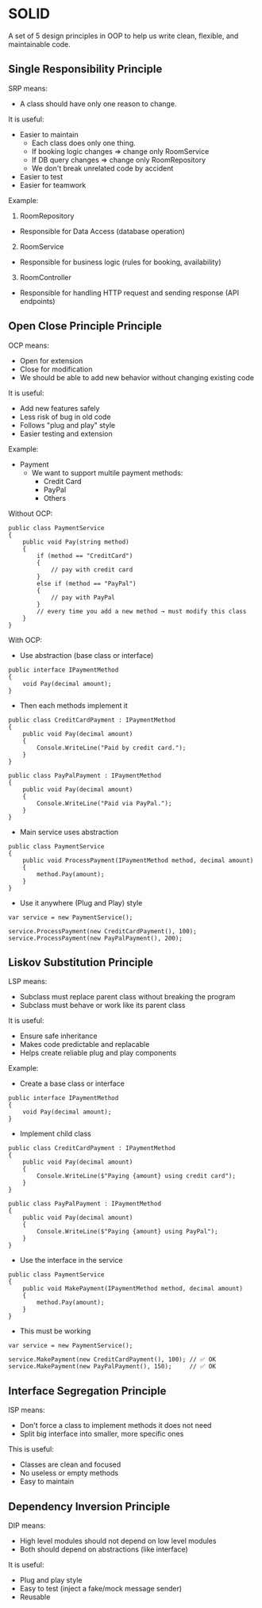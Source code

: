 # SOLID

A set of 5 design principles in OOP to help us write clean, flexible, and maintainable code.

## Single Responsibility Principle

SRP means:
- A class should have only one reason to change.

It is useful:
- Easier to maintain
  - Each class does only one thing.
  - If booking logic changes => change only RoomService
  - If DB query changes => change only RoomRepository
  - We don't break unrelated code by accident
- Easier to test
- Easier for teamwork

Example:
1. RoomRepository

- Responsible for Data Access (database operation)

2. RoomService

- Responsible for business logic (rules for booking, availability)

3. RoomController

- Responsible for handling HTTP request and sending response (API endpoints)

## Open Close Principle Principle

OCP means:
- Open for extension
- Close for modification
- We should be able to add new behavior without changing existing code

It is useful:
- Add new features safely
- Less risk of bug in old code
- Follows "plug and play" style
- Easier testing and extension

Example:
- Payment
  - We want to support multile payment methods:
    - Credit Card
    - PayPal
    - Others
   
Without OCP:
```
public class PaymentService
{
    public void Pay(string method)
    {
        if (method == "CreditCard")
        {
            // pay with credit card
        }
        else if (method == "PayPal")
        {
            // pay with PayPal
        }
        // every time you add a new method → must modify this class
    }
}
```

With OCP:
- Use abstraction (base class or interface)
```
public interface IPaymentMethod
{
    void Pay(decimal amount);
}
```
- Then each methods implement it
```
public class CreditCardPayment : IPaymentMethod
{
    public void Pay(decimal amount)
    {
        Console.WriteLine("Paid by credit card.");
    }
}

public class PayPalPayment : IPaymentMethod
{
    public void Pay(decimal amount)
    {
        Console.WriteLine("Paid via PayPal.");
    }
}
```
- Main service uses abstraction
```
public class PaymentService
{
    public void ProcessPayment(IPaymentMethod method, decimal amount)
    {
        method.Pay(amount);
    }
}
```
- Use it anywhere (Plug and Play) style
```
var service = new PaymentService();

service.ProcessPayment(new CreditCardPayment(), 100);
service.ProcessPayment(new PayPalPayment(), 200);
```

## Liskov Substitution Principle

LSP means:
- Subclass must replace parent class without breaking the program
- Subclass must behave or work like its parent class

It is useful:
- Ensure safe inheritance
- Makes code predictable and replacable
- Helps create reliable plug and play components

Example:
- Create a base class or interface
```
public interface IPaymentMethod
{
    void Pay(decimal amount);
}
```

- Implement child class
```
public class CreditCardPayment : IPaymentMethod
{
    public void Pay(decimal amount)
    {
        Console.WriteLine($"Paying {amount} using credit card");
    }
}

public class PayPalPayment : IPaymentMethod
{
    public void Pay(decimal amount)
    {
        Console.WriteLine($"Paying {amount} using PayPal");
    }
}
```

- Use the interface in the service
```
public class PaymentService
{
    public void MakePayment(IPaymentMethod method, decimal amount)
    {
        method.Pay(amount);
    }
}
```

- This must be working
```
var service = new PaymentService();

service.MakePayment(new CreditCardPayment(), 100); // ✅ OK
service.MakePayment(new PayPalPayment(), 150);     // ✅ OK
```

## Interface Segregation Principle

ISP means:
- Don't force a class to implement methods it does not need
- Split big interface into smaller, more specific ones

This is useful:
- Classes are clean and focused
- No useless or empty methods
- Easy to maintain

## Dependency Inversion Principle

DIP means:
- High level modules should not depend on low level modules
- Both should depend on abstractions (like interface)

It is useful:
- Plug and play style
- Easy to test (inject a fake/mock message sender)
- Reusable
